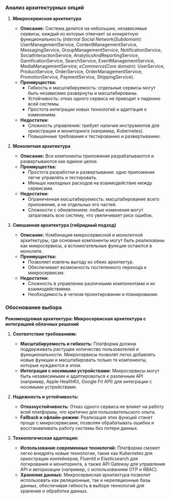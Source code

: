 ### Анализ архитектурных опций

1. **Микросервисная архитектура**
   - **Описание:** Система делится на небольшие, независимые сервисы, каждый из которых отвечает за конкретную функциональность (*Internal Social Network(Subdomain)*: UserManagementService, ContentManagementService, MessagingService, GroupManagementService, NotificationService, SocialInteractionService, AnalyticsAndReportingService, GamificationService, SearchService, EventManagementService, MediaManagementService;
*eCommerce(Core domain)*: UserService, ProductService, OrderService, OrderManagementService, PromotionService, PaymentService, ShippingService).
   - **Преимущества:**
     - Гибкость и масштабируемость: отдельные сервисы могут быть независимо развернуты и масштабированы.
     - Устойчивость: отказ одного сервиса не приводит к падению всей системы.
     - Простота интеграции новых технологий и адаптация к изменениям.
   - **Недостатки:**
     - Сложность управления: требует наличия инструментов для оркестрации и мониторинга (например, Kubernetes).
     - Повышенные требования к тестированию и развертыванию.

2. **Монолитная архитектура**
   - **Описание:** Все компоненты приложения разрабатываются и развертываются как единое целое.
   - **Преимущества:**
     - Простота разработки и развертывания: одно приложение легче управлять и тестировать.
     - Меньше накладных расходов на взаимодействие между сервисами.
   - **Недостатки:**
     - Ограниченная масштабируемость: масштабирование всего приложения, а не отдельных его частей.
     - Сложности с обновлением: любые изменения могут затрагивать всю систему, что увеличивает риск ошибок.

3. **Смешанная архитектура (гибридный подход)**
   - **Описание:** Комбинация микросервисной и монолитной архитектуры, где основные компоненты могут быть реализованы как микросервисы, а вспомогательные функции остаются в монолите.
   - **Преимущества:**
     - Позволяет извлечь выгоду из обеих архитектур.
     - Обеспечивает возможность постепенного перехода к микросервисам.
   - **Недостатки:**
     - Сложность в управлении различными компонентами и их взаимодействиями.
     - Необходимость в четком проектировании и планировании.

### Обоснование выбора

**Рекомендуемая архитектура: Микросервисная архитектура с интеграцией облачных решений**

1. **Соответствие требованиям:**
   - **Масштабируемость и гибкость:** Платформа должна поддерживать растущее количество пользователей и функциональности. Микросервисы позволят легко добавлять новые функции и масштабировать только те компоненты, которые нуждаются в этом.
   - **Интеграция с носимыми устройствами:** Микросервисы могут быть независимыми и адаптироваться к различным API (например, Apple HealthKit, Google Fit API) для интеграции с носимыми устройствами.

2. **Надежность и устойчивость:**
   - **Отказоустойчивость:** Отказ одного сервиса не влияет на работу всей платформы, что критично для пользовательского опыта.
   - **Fallback и офлайн-режим:** Реализация этих функций станет проще с микросервисами, позволяя обрабатывать ошибки и восстанавливать работу системы без потери данных.

3. **Технологическая адаптация:**
   - **Использование современных технологий:** Платформа сможет легко внедрять новые технологии, такие как Kubernetes для оркестрации контейнеров, Fluentd и Elasticsearch для логирования и мониторинга, а также API Gateway для управления API и авторизации (например, с использованием OTP и RBAC).
   - **Хранение данных:** Микросервисная архитектура позволит использовать как реляционные, так и нереляционные базы данных, обеспечивая гибкость в выборе технологий для хранения и обработки данных.

